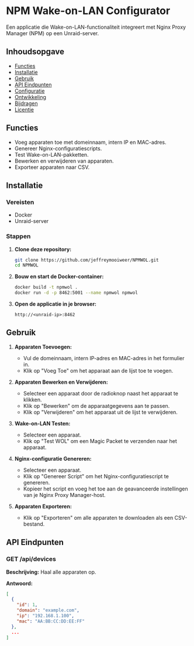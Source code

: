 # NPM Wake-on-LAN Configurator

Een applicatie die Wake-on-LAN-functionaliteit integreert met Nginx Proxy Manager (NPM) op een Unraid-server.

## Inhoudsopgave
- [Functies](#functies)
- [Installatie](#installatie)
- [Gebruik](#gebruik)
- [API Eindpunten](#api-eindpunten)
- [Configuratie](#configuratie)
- [Ontwikkeling](#ontwikkeling)
- [Bijdragen](#bijdragen)
- [Licentie](#licentie)

## Functies
- Voeg apparaten toe met domeinnaam, intern IP en MAC-adres.
- Genereer Nginx-configuratiescripts.
- Test Wake-on-LAN-pakketten.
- Bewerken en verwijderen van apparaten.
- Exporteer apparaten naar CSV.

## Installatie

### Vereisten
- Docker
- Unraid-server

### Stappen

1. **Clone deze repository:**
    ```bash
    git clone https://github.com/jeffreymooiweer/NPMWOL.git
    cd NPMWOL
    ```

2. **Bouw en start de Docker-container:**
    ```bash
    docker build -t npmwol .
    docker run -d -p 8462:5001 --name npmwol npmwol
    ```

3. **Open de applicatie in je browser:**
    ```
    http://<unraid-ip>:8462
    ```

## Gebruik

1. **Apparaten Toevoegen:**
    - Vul de domeinnaam, intern IP-adres en MAC-adres in het formulier in.
    - Klik op "Voeg Toe" om het apparaat aan de lijst toe te voegen.

2. **Apparaten Bewerken en Verwijderen:**
    - Selecteer een apparaat door de radioknop naast het apparaat te klikken.
    - Klik op "Bewerken" om de apparaatgegevens aan te passen.
    - Klik op "Verwijderen" om het apparaat uit de lijst te verwijderen.

3. **Wake-on-LAN Testen:**
    - Selecteer een apparaat.
    - Klik op "Test WOL" om een Magic Packet te verzenden naar het apparaat.

4. **Nginx-configuratie Genereren:**
    - Selecteer een apparaat.
    - Klik op "Genereer Script" om het Nginx-configuratiescript te genereren.
    - Kopieer het script en voeg het toe aan de geavanceerde instellingen van je Nginx Proxy Manager-host.

5. **Apparaten Exporteren:**
    - Klik op "Exporteren" om alle apparaten te downloaden als een CSV-bestand.

## API Eindpunten

### GET /api/devices
**Beschrijving:**
Haal alle apparaten op.

**Antwoord:**
```json
[
  {
    "id": 1,
    "domain": "example.com",
    "ip": "192.168.1.100",
    "mac": "AA:BB:CC:DD:EE:FF"
  },
  ...
]
